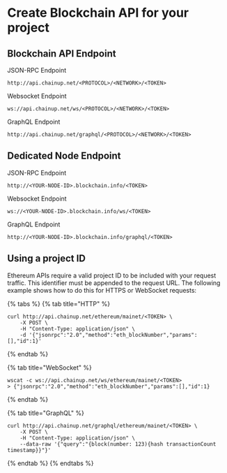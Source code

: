 # Create Blockchain API for your project

## Blockchain API Endpoint

JSON-RPC Endpoint

```
http://api.chainup.net/<PROTOCOL>/<NETWORK>/<TOKEN>
```

Websocket Endpoint

```
ws://api.chainup.net/ws/<PROTOCOL>/<NETWORK>/<TOKEN>
```

GraphQL Endpoint

```
http://api.chainup.net/graphql/<PROTOCOL>/<NETWORK>/<TOKEN>
```

## Dedicated Node Endpoint

JSON-RPC Endpoint

```
http://<YOUR-NODE-ID>.blockchain.info/<TOKEN>
```

Websocket Endpoint

```
ws://<YOUR-NODE-ID>.blockchain.info/ws/<TOKEN>
```

GraphQL Endpoint

```
http://<YOUR-NODE-ID>.blockchain.info/graphql/<TOKEN>
```

## Using a project ID

Ethereum APIs require a valid project ID to be included with your request traffic. This identifier must be appended to the request URL. The following example shows how to do this for HTTPS or WebSocket requests:

{% tabs %}
{% tab title="HTTP" %}
```
curl http://api.chainup.net/ethereum/mainet/<TOKEN> \
    -X POST \
    -H "Content-Type: application/json" \
    -d '{"jsonrpc":"2.0","method":"eth_blockNumber","params":[],"id":1}'
```
{% endtab %}

{% tab title="WebSocket" %}
```
wscat -c ws://api.chainup.net/ws/ethereum/mainet/<TOKEN>
> {"jsonrpc":"2.0","method":"eth_blockNumber","params":[],"id":1}
```
{% endtab %}

{% tab title="GraphQL" %}
```
curl http://api.chainup.net/graphql/ethereum/mainet/<TOKEN> \
    -X POST \
    -H "Content-Type: application/json" \
    --data-raw '{"query":"{block(number: 123){hash transactionCount timestamp}}"}'
```
{% endtab %}
{% endtabs %}
